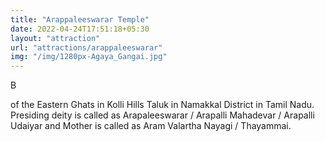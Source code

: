 ```yaml
---
title: "Arappaleeswarar Temple"
date: 2022-04-24T17:51:18+05:30
layout: "attraction"
url: "attractions/arappaleeswarar"
img: "/img/1280px-Agaya_Gangai.jpg"
---
```


B

 of the Eastern Ghats in Kolli Hills Taluk in Namakkal District in Tamil Nadu. Presiding deity is called as Arapaleeswarar / Arapalli Mahadevar / Arapalli Udaiyar and Mother is called as Aram Valartha Nayagi / Thayammai. 